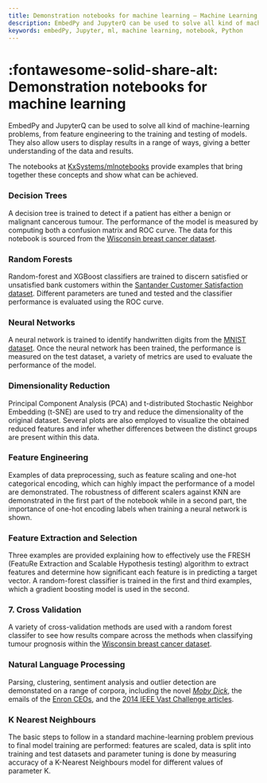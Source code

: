 ```yaml
---
title: Demonstration notebooks for machine learning – Machine Learning – kdb+ and q documentation
description: EmbedPy and JupyterQ can be used to solve all kind of machine-learning problems, from feature engineering to the training and testing of models. They also allow users to display results in a range of ways, giving a better understanding of the data and results. The notebooks described here provide examples that bring together these concepts and show what can be achieved.
keywords: embedPy, Jupyter, ml, machine learning, notebook, Python
---
```

# :fontawesome-solid-share-alt: Demonstration notebooks for machine learning

EmbedPy and JupyterQ can be used to solve all kind of machine-learning problems, from feature engineering to the training and testing of models. They also allow users to display results in a range of ways, giving a better understanding of the data and results.


The notebooks at 
<i class="fab fa-github"></i> 
[KxSystems/mlnotebooks](https://github.com/KxSystems/mlnotebooks)
provide examples that bring together these concepts and show what can be achieved.


### Decision Trees

A decision tree is trained to detect if a patient has either a benign or malignant cancerous tumour. The performance of the model is measured by computing both a confusion matrix and ROC curve. The data for this notebook is sourced from the [Wisconsin breast cancer dataset](https://archive.ics.uci.edu/ml/datasets/Breast+Cancer+Wisconsin+(Diagnostic)).

### Random Forests

 Random-forest and XGBoost classifiers are trained to discern satisfied or unsatisfied bank customers within the [Santander Customer Satisfaction dataset](https://www.kaggle.com/c/santander-customer-satisfaction). Different parameters are tuned and tested and the classifier performance is evaluated using the ROC curve.

### Neural Networks 

A neural network is trained to identify handwritten digits from the [MNIST dataset](https://keras.io/datasets/). Once the neural network has been trained, the performance is measured on the test dataset, a variety of metrics are used to evaluate the performance of the model.

### Dimensionality Reduction

Principal Component Analysis (PCA) and t-distributed Stochastic Neighbor Embedding (t-SNE) are used to try and reduce the dimensionality of the original dataset. Several plots are also employed to visualize the obtained reduced features and infer whether differences between the distinct groups are present within this data.

### Feature Engineering

Examples of data preprocessing, such as feature scaling and one-hot categorical encoding, which can highly impact the performance of a model are demonstrated. The robustness of different scalers against KNN are demonstrated in the first part of the notebook while in a second part, the importance of one-hot encoding labels when training a neural network is shown.

### Feature Extraction and Selection

Three examples are provided explaining how to effectively use the FRESH (FeatuRe Extraction and Scalable Hypothesis testing) algorithm to extract features and determine how significant each feature is in predicting a target vector. A random-forest classifier is trained in the first and third examples, which a gradient boosting model is used in the second.

### 7. Cross Validation

A variety of cross-validation methods are used with a random forest classifer to see how results compare across the methods when classifying tumour prognosis within the [Wisconsin breast cancer dataset](https://archive.ics.uci.edu/ml/datasets/Breast+Cancer+Wisconsin+(Diagnostic)).

### Natural Language Processing

Parsing, clustering, sentiment analysis and outlier detection are demonstated on a range of corpora, including the novel [*Moby Dick*](https://www.gutenberg.org/files/2701/2701-h/2701-h.htm), the emails of the [Enron CEOs](https://www.cs.cmu.edu/~enron/), and the [2014 IEEE Vast Challenge articles](http://vacommunity.org/VAST+Challenge+2014%3A+Mini-Challenge+1#Available_Data).

### K Nearest Neighbours

The basic steps to follow in a standard machine-learning problem previous to final model training are performed: features are scaled, data is split into training and test datasets and parameter tuning is done by measuring accuracy of a K-Nearest Neighbours model for different values of parameter K.
